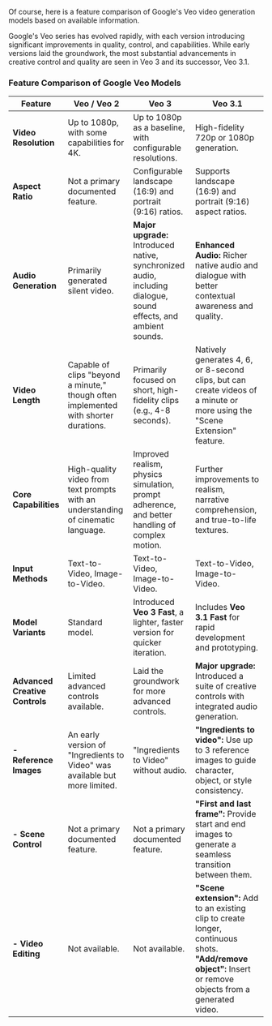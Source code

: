 Of course, here is a feature comparison of Google's Veo video generation models based on available information.

Google's Veo series has evolved rapidly, with each version introducing significant improvements in quality, control, and capabilities. While early versions laid the groundwork, the most substantial advancements in creative control and quality are seen in Veo 3 and its successor, Veo 3.1.

### Feature Comparison of Google Veo Models

| Feature | Veo / Veo 2 | Veo 3 | Veo 3.1 |
| --- | --- | --- | --- |
| **Video Resolution** | Up to 1080p, with some capabilities for 4K. | Up to 1080p as a baseline, with configurable resolutions. | High-fidelity 720p or 1080p generation. |
| **Aspect Ratio** | Not a primary documented feature. | Configurable landscape (16:9) and portrait (9:16) ratios. | Supports landscape (16:9) and portrait (9:16) aspect ratios. |
| **Audio Generation**| Primarily generated silent video. | **Major upgrade:** Introduced native, synchronized audio, including dialogue, sound effects, and ambient sounds. | **Enhanced Audio:** Richer native audio and dialogue with better contextual awareness and quality. |
| **Video Length** | Capable of clips "beyond a minute," though often implemented with shorter durations. | Primarily focused on short, high-fidelity clips (e.g., 4-8 seconds). | Natively generates 4, 6, or 8-second clips, but can create videos of a minute or more using the "Scene Extension" feature. |
| **Core Capabilities**| High-quality video from text prompts with an understanding of cinematic language. | Improved realism, physics simulation, prompt adherence, and better handling of complex motion. | Further improvements to realism, narrative comprehension, and true-to-life textures. |
| **Input Methods** | Text-to-Video, Image-to-Video. | Text-to-Video, Image-to-Video. | Text-to-Video, Image-to-Video. |
| **Model Variants** | Standard model. | Introduced **Veo 3 Fast**, a lighter, faster version for quicker iteration. | Includes **Veo 3.1 Fast** for rapid development and prototyping. |
| **Advanced Creative Controls** | Limited advanced controls available. | Laid the groundwork for more advanced controls. | **Major upgrade:** Introduced a suite of creative controls with integrated audio generation. |
| **- Reference Images** | An early version of "Ingredients to Video" was available but more limited. | "Ingredients to Video" without audio. | **"Ingredients to video":** Use up to 3 reference images to guide character, object, or style consistency. |
| **- Scene Control** | Not a primary documented feature. | Not a primary documented feature. | **"First and last frame":** Provide start and end images to generate a seamless transition between them. |
| **- Video Editing** | Not available. | Not available. | **"Scene extension":** Add to an existing clip to create longer, continuous shots. <br> **"Add/remove object":** Insert or remove objects from a generated video. |